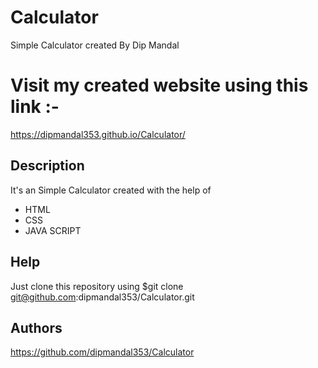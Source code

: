 # Calculator

Simple Calculator created By Dip Mandal

# Visit my created website using this link :-
https://dipmandal353.github.io/Calculator/

## Description

It's an Simple Calculator created with the help of 
* HTML
* CSS
* JAVA SCRIPT

## Help

Just clone this repository using
$git clone git@github.com:dipmandal353/Calculator.git

## Authors
https://github.com/dipmandal353/Calculator






